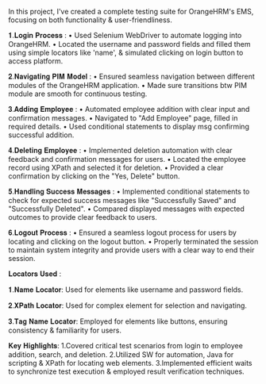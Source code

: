In this project, I've created a complete testing suite for OrangeHRM's EMS, focusing on both functionality & user-friendliness.

𝟏.𝐋𝐨𝐠𝐢𝐧 𝐏𝐫𝐨𝐜𝐞𝐬𝐬 :
• Used Selenium WebDriver to automate logging into OrangeHRM.
• Located the username and password fields and filled them using simple locators like 'name', & simulated clicking on login button to access platform.

𝟐.𝐍𝐚𝐯𝐢𝐠𝐚𝐭𝐢𝐧𝐠 𝐏𝐈𝐌 𝐌𝐨𝐝𝐞𝐥 :
• Ensured seamless navigation between different modules of the OrangeHRM application.
• Made sure transitions btw PIM module are smooth for continuous testing.

𝟑.𝐀𝐝𝐝𝐢𝐧𝐠 𝐄𝐦𝐩𝐥𝐨𝐲𝐞𝐞 :
• Automated employee addition with clear input and confirmation messages.
• Navigated to "Add Employee" page, filled in required details.
• Used conditional statements to display msg confirming successful addition.

𝟒.𝐃𝐞𝐥𝐞𝐭𝐢𝐧𝐠 𝐄𝐦𝐩𝐥𝐨𝐲𝐞𝐞 :
• Implemented deletion automation with clear feedback and confirmation messages for users.
• Located the employee record using XPath and selected it for deletion.
• Provided a clear confirmation by clicking on the "Yes, Delete" button.

𝟓.𝐇𝐚𝐧𝐝𝐥𝐢𝐧𝐠 𝐒𝐮𝐜𝐜𝐞𝐬𝐬 𝐌𝐞𝐬𝐬𝐚𝐠𝐞𝐬 :
• Implemented conditional statements to check for expected success messages like "Successfully Saved" and "Successfully Deleted".
• Compared displayed messages with expected outcomes to provide clear feedback to users.

𝟔.𝐋𝐨𝐠𝐨𝐮𝐭 𝐏𝐫𝐨𝐜𝐞𝐬𝐬 :
• Ensured a seamless logout process for users by locating and clicking on the logout button.
• Properly terminated the session to maintain system integrity and provide users with a clear way to end their session.

𝐋𝐨𝐜𝐚𝐭𝐨𝐫𝐬 𝐔𝐬𝐞𝐝 :

𝟏.𝐍𝐚𝐦𝐞 𝐋𝐨𝐜𝐚𝐭𝐨𝐫: Used for elements like username and password fields. 

𝟐.𝐗𝐏𝐚𝐭𝐡 𝐋𝐨𝐜𝐚𝐭𝐨𝐫: Used for complex element for selection and navigating. 

𝟑.𝐓𝐚𝐠 𝐍𝐚𝐦𝐞 𝐋𝐨𝐜𝐚𝐭𝐨𝐫: Employed for elements like buttons, ensuring consistency & familiarity for users.


𝐊𝐞𝐲 𝐇𝐢𝐠𝐡𝐥𝐢𝐠𝐡𝐭𝐬:
1.Covered critical test scenarios from login to employee addition, search, and deletion.
2.Utilized SW for automation, Java for scripting & XPath for locating web elements.
3.Implemented efficient waits to synchronize test execution & employed result verification techniques.

